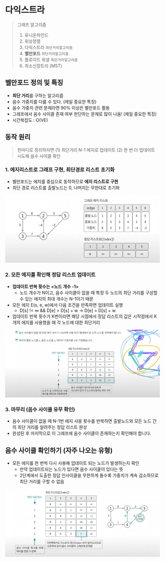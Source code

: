 # 다익스트라

> 그래프 알고리즘
> 1. 유니온파인드
> 2. 위상정렬
> 3. 다익스트라 `최단거리알고리즘`
> 4. **벨만포드** `최단거리알고리즘`
> 5. 플로이드 워셜 `최단거리알고리즘`
> 6. 최소신장트리 (MST)

## 벨만포드 정의 및 특징

- **최단 거리**를 구하는 알고리즘
- 음수 가중치를 다룰 수 있다. (제일 중요한 특징)
- 음수 가중치 관련 문제라면 90% 이상은 벨만포드 활용
- 그래프에서 음수 사이클 존재 여부 판단하는 문제로 많이 나옴! (제일 중요한 특징)
- 시간복잡도 : O(VE)

## 동작 원리
> 한마디로 정리하자면
> (1) 최단거리 N-1 에지로 업데이트
> (2) 한 번 더 업데이트 시도해 음수 사이클 확인

### 1. 에지리스트로 그래프 구현, 최단경로 리스트 초기화

- 벨만포드는 에지를 중심으로 동작하므로 **에지 리스트로 구현**
- 최단 경로 리스트를 출발노드는 0, 나머지는 무한대로 초기화

![21_bellmanford_1.png](21_bellmanford_1.png)

### 2. 모든 에지를 확인해 정답 리스트 업데이트

- **업데이트 반복 횟수는 <노드 개수 -1>**
    - 노드 개수가 N이고, 음수 사이클이 없을 때 특정 두 노드의 최단 거리를 구성할 수 있는 에지의 최대 개수는 N-1이기 때문
- 모든 에지 E(s, e, w)에서 다음 조건을 만족하면 업데이트 실행
    - D[s] != ∞ && D[e] > D[s] + w -> D[e] = D[s] + w
- 업데이트 반복 횟수가 K번이라면 해당 시점에서 정답 리스트의 값은 시작점에서 K개의 에지를 사용했을 때 각 노드에 대한 최단거리

![21_bellmanford_2.png](21_bellmanford_2.png)

### 3. 마무리 (음수 사이클 유무 확인)
- 음수 사이클이 없을 때 N-1번 에지 사용 횟수를 반복하면 출발노드와 모든 노드 간의 최단 거리를 알려주는 정답 리스트 완성
- 완성된 후 마지막으로 이 그래프에 음수 사이클이 존재하는지 확인해야 합니다.


## 음수 사이클 확인하기 (자주 나오는 유형)
- 모든 에지를 한 번씩 다시 사용해 업데이트 되는 노드가 발생하는지 확인
  - 만약 업데이트되는 노드가 있다면 음수 사이클이 있다는 뜻
  - 2단계에서 도출한 정답 인사이클을 무한하게 돌수록 가중치가 계속 감소하므로 최단 거리를 구할 수 없음

![21_bellmanford_3.png](21_bellmanford_3.png)